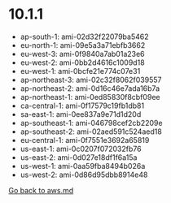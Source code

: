 
 # 10.1.1
- ap-south-1: ami-02d32f22079ba5462
- eu-north-1: ami-09e5a3a71ebfb3662
- eu-west-3: ami-0f9840a7ab01a23e6
- eu-west-2: ami-0bb2d4616c1009d18
- eu-west-1: ami-0bcfe21e774c07e31
- ap-northeast-3: ami-02c32f8062f039557
- ap-northeast-2: ami-0d16c46e7ada16b7a
- ap-northeast-1: ami-0ed85830f8cbf09ee
- ca-central-1: ami-0f17579c19fb1db81
- sa-east-1: ami-0ee837a9e71d1d20d
- ap-southeast-1: ami-046798cef2cb2209e
- ap-southeast-2: ami-02aed591c524aed18
- eu-central-1: ami-0f7551e3692a65819
- us-east-1: ami-0c0207f072032fb76
- us-east-2: ami-0d027e18df1f6a15a
- us-west-1: ami-0aa59fba8494b026a
- us-west-2: ami-0d86d95dbb8914e48

[Go back to aws.md](../../aws.md) 
